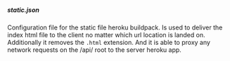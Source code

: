 ##### static.json

Configuration file for the static file heroku buildpack. Is used to deliver the index html file to the client no matter which url location is landed on. Additionally it removes the `.html` extension. And it is able to proxy any network requests on the /api/ root to the server heroku app.